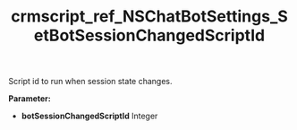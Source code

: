 ﻿---
title: crmscript_ref_NSChatBotSettings_SetBotSessionChangedScriptId
description: NSChatBotSettings.SetBotSessionChangedScriptId(Integer botSessionChangedScriptId)
intellisense: NSChatBotSettings.SetBotSessionChangedScriptId
keywords: NSChatBotSettings, GetBotSessionChangedScriptId
so.topic: reference
---

Script id to run when session state changes.

**Parameter:** 
 - **botSessionChangedScriptId** Integer

